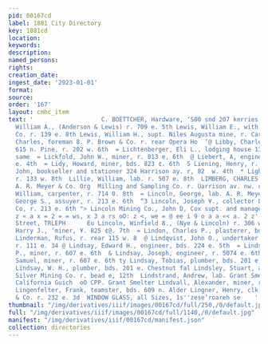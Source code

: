 ```yaml
---
pid: 00167cd
label: 1881 City Directory
key: 1881cd
location: 
keywords: 
description: 
named_persons: 
rights: 
creation_date: 
ingest_date: '2023-01-01'
format: 
source: 
order: '167'
layout: cmhc_item
text: '                   C. BOETTCHER, Hardware, ‘S00 snd 207 kerries  190 LIN  Lewis,
  William A., (Anderson & Lewis) r. 709 e. 5th Lewis, William E., with Lewis, Fisher
  Co. r. 139 e. 8th Lewis, William H., supt. Niles Augusta mine, r. Carbonate Libby,
  Charles, foreman 8. P. Brown & Co. r. rear Opera Ho  ‘@ Libby, Charles M., carpenter
  615 n. Pine, r. 202 w. 6th  = Lichtenberger, Eli L., lodging house 131 w. 2d, r.
  same  = Lickfold, John W., miner, r. 813 e, 6th  @ Liebert, A, engineer, r. 708
  e. 4th  = Lidy, Howard, miner, bds. 823 ¢. 6th  S Liening, Henry, r. 705 w. Chestnut  Lieninger,
  John, bookseller and stationer 324 Harrison ay. r, 82  w. 4th  * Light, George S.,
  r. 133 w. 8th  Lillie, William, lab. r. 507 e. 8th  LIMBERG, CHARLES T., vice prest.
  A. R. Meyer & Co. Org  Milling and Sampling Co. r. Uarrison av. nw. cor. Elm  Limond,
  William, carpenter, r. 714 0. 8th  = Lincoln, George, lab. A. R. Meyer & Co  a Lincoln,
  George S., assuyer, r. 213 e. 6th  “3 Lincoln, Joseph ¥., collector Leadville Transfer
  Co, r. 213 e. 6th "> Lincoln Mining Co., John D, Cox supt. and manager, 308 w.  Front.        HON.  INNKE  IN]  a
  z « a x = 2 = = ws, x 3 a rs oO: z <, we = @ ee i 9 o a a «< a. 2 z''  z aS 5;  ne
  Street, TRLEPH      Eu Lincoln, Winfield 8., (Nye & Lincoln) r. 306 w. Elm  Eg Lindborg,
  Harry J., ‘miner, ¥. 825 ¢@. 7th  = Lindon, Charles P., plasterer, bds. 224 e. 5th  q
  Linderman, Rufus, r. rear 115 w. 8  @ Lindqvist, John O., undertaker J. L. Pritchard,
  r. 111 e. 34 @ Lindsay, Edward H., engineer, bds. 224 e. 5th  = Lindsay, Johnson
  P., miner, r. 607 e. 6th  & Lindsay, Joseph, engineer, r. 5074 e. 6th  =  Lindsay,
  Samuel, miner, r. 607 e. 6th ty Lindsay, Tobias, plumber, bds. 201 e, Chestnut  fq
  Lindsay, W. H., plumber, bds. 201 e. Chestnut fal Lindsley, Stuart, assayer Chrysolite
  Silver Mining Co. r. bead e, 12th  Lindstrand, Andrew, lab. Grant Smelter, r. ss.
  California Guich  oO CPP. Grant Smelter Lindvall, Alexander, miner, r. 818 e. 7th
  Lingenfelter, Frank, teamster, bds. 609 n. Alder Lingner, Henry, clk. Kroeger Bros.
  & Co. r. 232 e. 3d  WINDOW GLASS, all Sizes, 1s''zese‘roareh se    '
thumbnail: "/img/derivatives/iiif/images/00167cd/full/250,/0/default.jpg"
full: "/img/derivatives/iiif/images/00167cd/full/1140,/0/default.jpg"
manifest: "/img/derivatives/iiif/00167cd/manifest.json"
collection: directories
---
```

